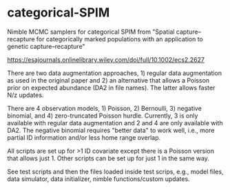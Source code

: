 # categorical-SPIM

Nimble MCMC samplers for categorical SPIM from "Spatial capture–recapture for categorically marked populations with an application to genetic capture–recapture"

https://esajournals.onlinelibrary.wiley.com/doi/full/10.1002/ecs2.2627

There are two data augmentation approaches, 1) regular data augmentation as used in the original paper and 2) an alternative that allows a Poisson prior on expected abundance (DA2 in file names). The latter allows faster N/z updates.

There are 4 observation models, 1) Poisson, 2) Bernoulli, 3) negative binomial, and 4) zero-truncated Poisson hurdle. Currently, 3 is only available with regular data augmentation and 2 and 4 are only available with DA2. The negative binomial requires "better data" to work well, i.e., more partial ID information and/or less home range overlap.

All scripts are set up for >1 ID covariate except there is a Poisson version that allows just 1. Other scripts can be set up for just 1 in the same way.

See test scripts and then the files loaded inside test scrips, e.g., model files, data simulator, data initializer, nimble functions/custom updates.